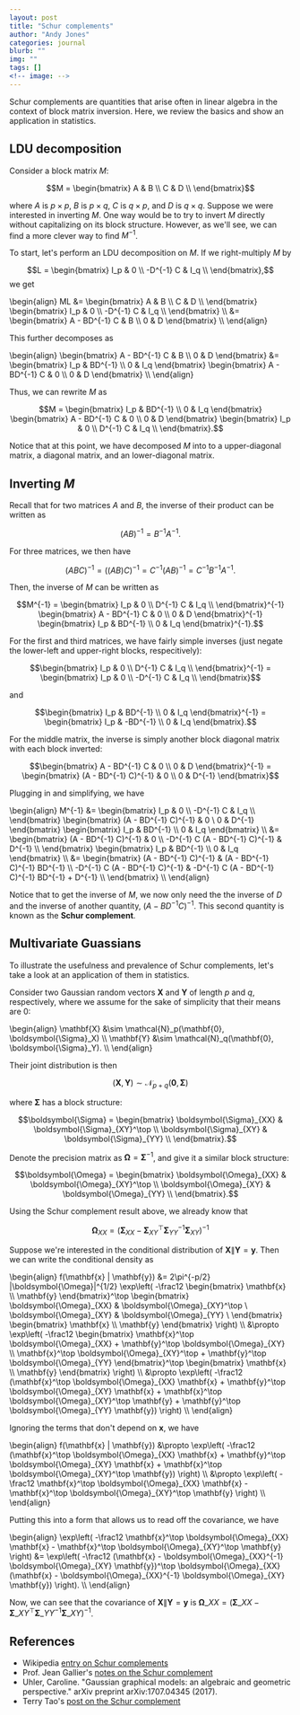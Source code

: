 ```yaml
---
layout: post
title: "Schur complements"
author: "Andy Jones"
categories: journal
blurb: ""
img: ""
tags: []
<!-- image: -->
---
```


Schur complements are quantities that arise often in linear algebra in the context of block matrix inversion. Here, we review the basics and show an application in statistics.


## LDU decomposition

Consider a block matrix $M$:

$$M = \begin{bmatrix} A & B \\ C & D \\ \end{bmatrix}$$

where $A$ is $p \times p$, $B$ is $p \times q$, $C$ is $q \times p$, and $D$ is $q \times q$. Suppose we were interested in inverting $M$. One way would be to try to invert $M$ directly without capitalizing on its block structure. However, as we'll see, we can find a more clever way to find $M^{-1}$.

To start, let's perform an LDU decomposition on $M$. If we right-multiply $M$ by 

$$L = \begin{bmatrix} I_p & 0 \\ -D^{-1} C & I_q \\ \end{bmatrix},$$ we get

\begin{align} ML &=  \begin{bmatrix} A & B \\\ C & D \\\ \end{bmatrix}  \begin{bmatrix} I_p & 0 \\\ -D^{-1} C & I_q \\\ \end{bmatrix} \\\ &= \begin{bmatrix} A - BD^{-1} C & B \\\ 0 & D  \end{bmatrix} \\\ \end{align}

This further decomposes as 

\begin{align} \begin{bmatrix} A - BD^{-1} C & B \\\ 0 & D  \end{bmatrix} &= \begin{bmatrix} I_p & BD^{-1} \\\ 0 & I_q \end{bmatrix} \begin{bmatrix} A - BD^{-1} C & 0 \\\ 0 & D  \end{bmatrix} \\\ \end{align}

Thus, we can rewrite $M$ as

$$M = \begin{bmatrix} I_p & BD^{-1} \\ 0 & I_q \end{bmatrix} \begin{bmatrix} A - BD^{-1} C & 0 \\ 0 & D  \end{bmatrix} \begin{bmatrix} I_p & 0 \\ D^{-1} C & I_q \\ \end{bmatrix}.$$

Notice that at this point, we have decomposed $M$ into to a upper-diagonal matrix, a diagonal matrix, and an lower-diagonal matrix.

## Inverting $M$

Recall that for two matrices $A$ and $B$, the inverse of their product can be written as

$$(AB)^{-1} = B^{-1} A^{-1}.$$

For three matrices, we then have

$$(ABC)^{-1} = ((AB)C)^{-1} = C^{-1} (AB)^{-1} = C^{-1} B^{-1} A^{-1}.$$

Then, the inverse of $M$ can be written as

$$M^{-1} = \begin{bmatrix} I_p & 0 \\ D^{-1} C & I_q \\ \end{bmatrix}^{-1} \begin{bmatrix} A - BD^{-1} C & 0 \\ 0 & D  \end{bmatrix}^{-1} \begin{bmatrix} I_p & BD^{-1} \\ 0 & I_q \end{bmatrix}^{-1}.$$

For the first and third matrices, we have fairly simple inverses (just negate the lower-left and upper-right blocks, respecitively):

$$\begin{bmatrix} I_p & 0 \\ D^{-1} C & I_q \\ \end{bmatrix}^{-1} = \begin{bmatrix} I_p & 0 \\ -D^{-1} C & I_q \\ \end{bmatrix}$$

and

$$\begin{bmatrix} I_p & BD^{-1} \\ 0 & I_q \end{bmatrix}^{-1} = \begin{bmatrix} I_p & -BD^{-1} \\ 0 & I_q \end{bmatrix}.$$

For the middle matrix, the inverse is simply another block diagonal matrix with each block inverted:

$$\begin{bmatrix} A - BD^{-1} C & 0 \\ 0 & D  \end{bmatrix}^{-1} = \begin{bmatrix} (A - BD^{-1} C)^{-1} & 0 \\ 0 & D^{-1} \end{bmatrix}$$

Plugging in and simplifying, we have


\begin{align} M^{-1} &= \begin{bmatrix} I_p & 0 \\\ -D^{-1} C & I_q \\\ \end{bmatrix} \begin{bmatrix} (A - BD^{-1} C)^{-1} & 0 \\ 0 & D^{-1}  \end{bmatrix}  \begin{bmatrix} I_p & BD^{-1} \\\ 0 & I_q \end{bmatrix} \\\ &= \begin{bmatrix} (A - BD^{-1} C)^{-1} & 0 \\\ -D^{-1} C (A - BD^{-1} C)^{-1} & D^{-1} \\\ \end{bmatrix} \begin{bmatrix} I_p & BD^{-1} \\\ 0 & I_q \end{bmatrix} \\\ &= \begin{bmatrix} (A - BD^{-1} C)^{-1} & (A - BD^{-1} C)^{-1} BD^{-1} \\\ -D^{-1} C (A - BD^{-1} C)^{-1} & -D^{-1} C (A - BD^{-1} C)^{-1} BD^{-1} + D^{-1} \\\ \end{bmatrix} \\\ \end{align}

Notice that to get the inverse of $M$, we now only need the the inverse of $D$ and the inverse of another quantity, $(A - BD^{-1} C)^{-1}$. This second quantity is known as the **Schur complement**.




## Multivariate Guassians

To illustrate the usefulness and prevalence of Schur complements, let's take a look at an application of them in statistics. 

Consider two Gaussian random vectors $\mathbf{X}$ and $\mathbf{Y}$ of length $p$ and $q$, respectively, where we assume for the sake of simplicity that their means are 0:

\begin{align} \mathbf{X} &\sim \mathcal{N}\_p(\mathbf{0}, \boldsymbol{\Sigma}\_X) \\\ \mathbf{Y} &\sim \mathcal{N}\_q(\mathbf{0}, \boldsymbol{\Sigma}\_Y). \\\ \end{align}

Their joint distribution is then

$$(\mathbf{X}, \mathbf{Y}) \sim \mathcal{N}_{p + q}(\mathbf{0}, \boldsymbol{\Sigma})$$

where $\boldsymbol{\Sigma}$ has a block structure:

$$\boldsymbol{\Sigma} = \begin{bmatrix} \boldsymbol{\Sigma}_{XX} & \boldsymbol{\Sigma}_{XY}^\top \\ \boldsymbol{\Sigma}_{XY} & \boldsymbol{\Sigma}_{YY} \\ \end{bmatrix}.$$

Denote the precision matrix as $\boldsymbol{\Omega} = \boldsymbol{\Sigma}^{-1}$, and give it a similar block structure:

$$\boldsymbol{\Omega} = \begin{bmatrix} \boldsymbol{\Omega}_{XX} & \boldsymbol{\Omega}_{XY}^\top \\ \boldsymbol{\Omega}_{XY} & \boldsymbol{\Omega}_{YY} \\ \end{bmatrix}.$$

Using the Schur complement result above, we already know that 

$$\boldsymbol{\Omega}_{XX} = (\boldsymbol{\Sigma}_{XX} - \boldsymbol{\Sigma}_{XY}^\top \boldsymbol{\Sigma}_{YY}^{-1} \boldsymbol{\Sigma}_{XY})^{-1}$$


Suppose we're interested in the conditional distribution of $\mathbf{X} \| \mathbf{Y} = \mathbf{y}$. Then we can write the conditional density as

\begin{align} f(\mathbf{x} \| \mathbf{y}) &= 2\pi^{-p/2} \|\boldsymbol{\Omega}\|^{1/2} \exp\left( -\frac12 \begin{bmatrix} \mathbf{x} \\\ \mathbf{y} \end{bmatrix}^\top \begin{bmatrix} \boldsymbol{\Omega}\_{XX} & \boldsymbol{\Omega}\_{XY}^\top \\ \boldsymbol{\Omega}\_{XY} & \boldsymbol{\Omega}\_{YY} \\ \end{bmatrix} \begin{bmatrix} \mathbf{x} \\\ \mathbf{y} \end{bmatrix} \right) \\\ &\propto \exp\left( -\frac12 \begin{bmatrix} \mathbf{x}^\top \boldsymbol{\Omega}\_{XX} + \mathbf{y}^\top \boldsymbol{\Omega}\_{XY} \\\ \mathbf{x}^\top \boldsymbol{\Omega}\_{XY}^\top + \mathbf{y}^\top \boldsymbol{\Omega}\_{YY} \end{bmatrix}^\top \begin{bmatrix} \mathbf{x} \\\ \mathbf{y} \end{bmatrix} \right) \\\ &\propto \exp\left( -\frac12 (\mathbf{x}^\top \boldsymbol{\Omega}\_{XX} \mathbf{x} + \mathbf{y}^\top \boldsymbol{\Omega}\_{XY} \mathbf{x} + \mathbf{x}^\top \boldsymbol{\Omega}\_{XY}^\top \mathbf{y} + \mathbf{y}^\top \boldsymbol{\Omega}\_{YY} \mathbf{y})  \right) \\\ \end{align}

Ignoring the terms that don't depend on $\mathbf{x}$, we have

\begin{align} f(\mathbf{x} \| \mathbf{y}) &\propto \exp\left( -\frac12 (\mathbf{x}^\top \boldsymbol{\Omega}\_{XX} \mathbf{x} + \mathbf{y}^\top \boldsymbol{\Omega}\_{XY} \mathbf{x} + \mathbf{x}^\top \boldsymbol{\Omega}\_{XY}^\top \mathbf{y}) \right) \\\ &\propto \exp\left( -\frac12 \mathbf{x}^\top \boldsymbol{\Omega}\_{XX} \mathbf{x} - \mathbf{x}^\top \boldsymbol{\Omega}\_{XY}^\top \mathbf{y}  \right) \\\ \end{align}

Putting this into a form that allows us to read off the covariance, we have

\begin{align} \exp\left( -\frac12 \mathbf{x}^\top \boldsymbol{\Omega}\_{XX} \mathbf{x} - \mathbf{x}^\top \boldsymbol{\Omega}\_{XY}^\top \mathbf{y}  \right) &= \exp\left( -\frac12 (\mathbf{x} - \boldsymbol{\Omega}\_{XX}^{-1} \boldsymbol{\Omega}\_{XY} \mathbf{y})^\top  \boldsymbol{\Omega}\_{XX}  (\mathbf{x} - \boldsymbol{\Omega}\_{XX}^{-1} \boldsymbol{\Omega}\_{XY} \mathbf{y}) \right). \\\ \end{align}

Now, we can see that the covariance of $\mathbf{X} \| \mathbf{Y} = \mathbf{y}$ is $\boldsymbol{\Omega}\_{XX} = (\boldsymbol{\Sigma}\_{XX} - \boldsymbol{\Sigma}\_{XY}^\top \boldsymbol{\Sigma}\_{YY}^{-1} \boldsymbol{\Sigma}\_{XY})^{-1}$.


## References

- Wikipedia [entry on Schur complements](https://www.wikiwand.com/en/Schur_complement)
- Prof. Jean Gallier's [notes on the Schur complement](https://www.cis.upenn.edu/~jean/schur-comp.pdf)
- Uhler, Caroline. "Gaussian graphical models: an algebraic and geometric perspective." arXiv preprint arXiv:1707.04345 (2017).
- Terry Tao's [post on the Schur complement](https://terrytao.wordpress.com/tag/schur-complement/)
